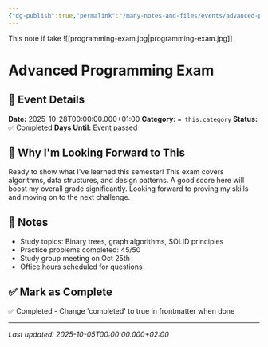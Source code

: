 ```yaml
---
{"dg-publish":true,"permalink":"/many-notes-and-files/events/advanced-programming-exam/","tags":["event","education"],"noteIcon":"","created":"2025-10-04T21:55:29.870+02:00","updated":"2025-10-05T20:14:24.826+02:00"}
---
```


This note if fake
![[programming-exam.jpg\|programming-exam.jpg]]

# Advanced Programming Exam

## 📅 Event Details

**Date:** 2025-10-28T00:00:00.000+01:00 **Category:** `= this.category` **Status:** ✅ Completed **Days Until:** Event passed

## 🎯 Why I'm Looking Forward to This

Ready to show what I've learned this semester! This exam covers algorithms, data structures, and design patterns. A good score here will boost my overall grade significantly. Looking forward to proving my skills and moving on to the next challenge.

## 📝 Notes

- Study topics: Binary trees, graph algorithms, SOLID principles
- Practice problems completed: 45/50
- Study group meeting on Oct 25th
- Office hours scheduled for questions

## ✅ Mark as Complete

✅ Completed - Change 'completed' to true in frontmatter when done

---

_Last updated: 2025-10-05T00:00:00.000+02:00_